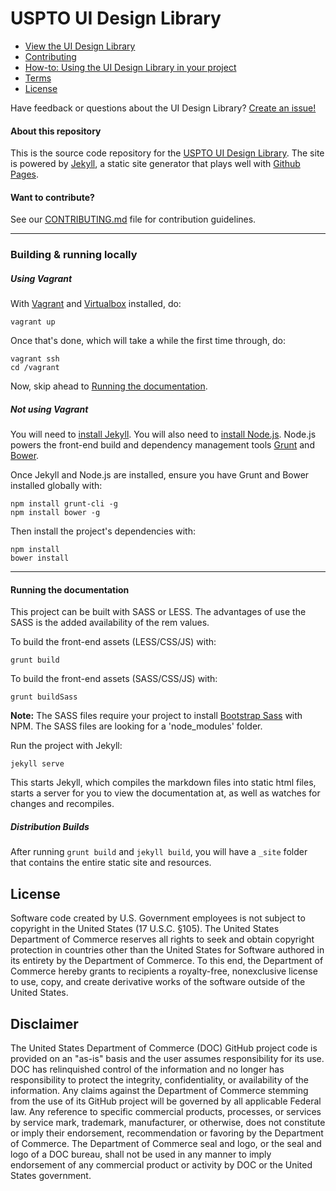 USPTO UI Design Library
==============

- [View the UI Design Library](https://uspto.github.io/designpatterns/)
- [Contributing](CONTRIBUTING.md)
- [How-to: Using the UI Design Library in your project](howto.md)
- [Terms](TERMS.md)
- [License](LICENSE)

Have feedback or questions about the UI Design Library? [Create an issue!](https://github.com/USPTO/designpatterns/issues)

#### About this repository

This is the source code repository for the [USPTO UI Design Library](https://uspto.github.io/designpatterns/). The site is powered by [Jekyll](http://jekyllrb.com/), a static site generator that plays well with [Github Pages](https://help.github.com/articles/using-jekyll-with-pages/). 

#### Want to contribute?
See our [CONTRIBUTING.md](CONTRIBUTING.md) file for contribution guidelines.

---

### Building & running locally

##### Using Vagrant

With [Vagrant](https://www.vagrantup.com/) and [Virtualbox](https://www.virtualbox.org/) installed, do:
```
vagrant up
```
Once that's done, which will take a while the first time through, do:
```
vagrant ssh
cd /vagrant
```

Now, skip ahead to [Running the documentation](#running-the-documentation).



##### Not using Vagrant
You will need to [install Jekyll](http://jekyllrb.com/docs/installation/). You will also need to [install Node.js](http://nodejs.org/download/). Node.js powers the front-end build and dependency management tools [Grunt](http://gruntjs.com/) and [Bower](http://bower.io/).

Once Jekyll and Node.js are installed, ensure you have Grunt and Bower installed globally with:
```
npm install grunt-cli -g
npm install bower -g
```

Then install the project's dependencies with:
```
npm install
bower install
```
---
#### Running the documentation
This project can be built with SASS or LESS. The advantages of use the SASS is the added availability of the rem values.

To build the front-end assets (LESS/CSS/JS) with:
```
grunt build
```

To build the front-end assets (SASS/CSS/JS) with:
```
grunt buildSass
```
 __Note:__ The SASS files require your project to install [Bootstrap Sass](https://github.com/twbs/bootstrap-sass) with NPM. The SASS files are looking for a 'node_modules' folder.

Run the project with Jekyll:
```
jekyll serve
```
This starts Jekyll, which compiles the markdown files into static html files, starts a server for you to view the documentation at, as well as watches for changes and recompiles. 


##### Distribution Builds
After running `grunt build` and `jekyll build`, you will have a `_site` folder that contains the entire static site and resources. 


## License

Software code created by U.S. Government employees is not subject to copyright in the United States (17 U.S.C. §105). The United States Department of Commerce reserves all rights to seek and obtain copyright protection in countries other than the United States for Software authored in its entirety by the Department of Commerce. To this end, the Department of Commerce hereby grants to recipients a royalty-free, nonexclusive license to use, copy, and create derivative works of the software outside of the United States.

## Disclaimer

The United States Department of Commerce (DOC) GitHub project code is provided on an "as-is" basis and the user assumes responsibility for its use. DOC has relinquished control of the information and no longer has responsibility to protect the integrity, confidentiality, or availability of the information. Any claims against the Department of Commerce stemming from the use of its GitHub project will be governed by all applicable Federal law. Any reference to specific commercial products, processes, or services by service mark, trademark, manufacturer, or otherwise, does not constitute or imply their endorsement, recommendation or favoring by the Department of Commerce. The Department of Commerce seal and logo, or the seal and logo of a DOC bureau, shall not be used in any manner to imply endorsement of any commercial product or activity by DOC or the United States government.
